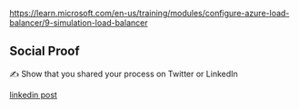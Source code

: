 

https://learn.microsoft.com/en-us/training/modules/configure-azure-load-balancer/9-simulation-load-balancer








## Social Proof

✍️ Show that you shared your process on Twitter or LinkedIn

[linkedin post](https://www.linkedin.com/posts/andrew-leddy_100daysofcloud-activity-7157909136955854848-tTkI?utm_source=share&utm_medium=member_desktop)
